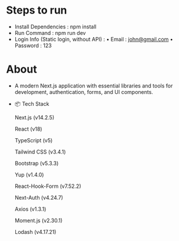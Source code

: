 # Steps to run

- Install Dependencies : npm install
- Run Command : npm run dev
- Login Info (Static login, without API) :
  • Email : john@gmail.com
  • Password : 123

# About

- A modern Next.js application with essential libraries and tools for development, authentication, forms, and UI components.

- 📦 Tech Stack

  Next.js (v14.2.5)

  React (v18)

  TypeScript (v5)

  Tailwind CSS (v3.4.1)

  Bootstrap (v5.3.3)

  Yup (v1.4.0)

  React-Hook-Form (v7.52.2)

  Next-Auth (v4.24.7)

  Axios (v1.3.1)

  Moment.js (v2.30.1)

  Lodash (v4.17.21)
